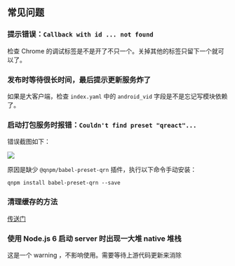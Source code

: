 ## 常见问题

### 提示错误：`Callback with id ... not found`  

检查 Chrome 的调试标签是不是开了不只一个。关掉其他的标签只留下一个就可以了。

### 发布时等待很长时间，最后提示更新服务炸了  

如果是大客户端，检查 `index.yaml` 中的 `android_vid` 字段是不是忘记写模块依赖了。

### 启动打包服务时报错：`Couldn't find preset "qreact"...`  

错误截图如下：

![](http://ww4.sinaimg.cn/large/4c8b519dgw1f3q5gy9vwyj21kw0rf1d1.jpg)

原因是缺少 `@qnpm/babel-preset-qrn` 插件，执行以下命令手动安装：

```
qnpm install babel-preset-qrn --save
```

### 清理缓存的方法  
[传送门](http://gitlab.corp.qunar.com/yayu.wang/rn-cache-cleaner/tree/master)

### 使用 Node.js 6 启动 server 时出现一大堆 native 堆栈

这是一个 warning ，不影响使用。需要等待上游代码更新来消除
